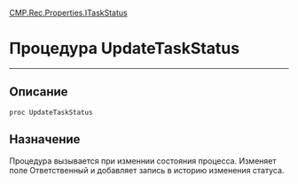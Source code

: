 ﻿---
Link: CMP.Rec.Properties.ITaskStatus.@UpdateTaskStatus
---

<!---  Навигация
[Имя проекта](#) :
-->
[CMP.Rec.Properties.ITaskStatus](Default)

# Процедура UpdateTaskStatus
---

## Описание

    proc UpdateTaskStatus

<!--
## Аргументы{#Args}

### Аргумент1

Описание аргумента 1
-->

## Назначение

Процедура вызывается при изменнии состояния процесса. Изменяет поле Ответственный и добавляет запись в историю изменения статуса.

<!--
## Пример

    UpdateTaskStatus...
-->

